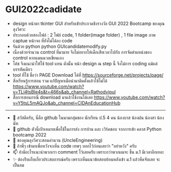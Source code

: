 # GUI2022cadidate
- design หน้าตา tkinter GUI สำหรับเข้่าประกวดชิงรางวัล GUI 2022 Bootcamp ของคุณลุงวิศวะ
- ประกอบด้วยสองไฟล์ :    2 ไฟล์ code, 1 folder(image folder) , 1 file image ภาพ captue หน้าจอ ที่ยังไม่ได้ลง code
- รันด้วย python python GUIcandidatemodify.py
- เนื่องด้วยจำนวน control ที่มามาย จึงไม่อยากให้เด็กเสียเวลาไปกับ การจัดตำแหน่งของ control หากแมนนวลเขียนเอง
- โค้ช จึงแนะนำให้ใช้ tool แทน ดังนั้น หน้า design ณ step นี้ จึงไม่การ coding แม้แต่บรรทัดเดียว
- tool ที่ใช้ ชื่อว่า PAGE Download ได้ที่ https://sourceforge.net/projects/page/ 
- สิ่อเรียนรู้การสอน รวม แก้ปัญหาเมือนำมาติดตั้งแล้วใช้ไม่ได้ https://www.youtube.com/watch?v=TLi4tsBIe4s&t=466s&ab_channel=Rathodvipul
- สื่อการสอนกรณี download มาแล้วใช้งานได้เลย https://www.youtube.com/watch?v=Y5tsL5mAQJo&ab_channel=CIDAnEducationHub




-----------------------------------------------------------------------------------
- 👋 สวัสดีครับ, นี่คือ github ในนามกลุ่มของ นักเรียน ป.5 4 คน น้องบาส น้องฝน น้องสา น้องนัท
- 👀 github ตัวนี้เป้าเหมายเพื่อใช้ในการส่ง การบ้าน และ เวิร์คชอบ จากการเข้า คลาส Python bootcamp 2022 
- 🌱 ของคุณลุงวิศวะสอนคำนวน (UncleEngineering)
- 💞️ ถ้าพี่ๆ เข้ามาเพื่อหวังจะเห็น code เทพๆ บอกไว้ก่อนเลยว่า "อย่าหวัง" ครับ 
- 📫 ถ้ามีอะไรแนะนำพวกเรา comment ไว้เลยครับ เพราะกว่าพวกผมจะ ขึ้น ม.1 มีเวลาอีกเยอะ
- ✨ ต้องรีบเก็บเกี่ยวประสบการณ์ครับ เพราะเห็นแนวข้อสอบย้อนหลังเข้า ม.1 แล้วหืดจับเลย จะเป็นลม

<!---
BasFonSaNut/BasFonSaNut is a ✨ special ✨ repository because its `README.md` (this file) appears on your GitHub profile.
You can click the Preview link to take a look at your changes.
--->
